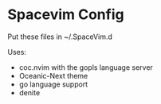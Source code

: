 # Spacevim Config

Put these files in ~/.SpaceVim.d

Uses:
- coc.nvim with the gopls language server
- Oceanic-Next theme
- go language support
- denite
